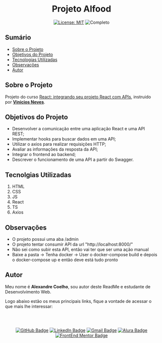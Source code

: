 <h1 align="center"> Projeto Alfood </h1>

<div align="center">

  <a href="https://github.com/coelhoalexandre/projeto-alura-alfood/blob/master/LICENSE" target="_blank"><img src="https://img.shields.io/badge/License-MIT-yellow.svg" alt="License: MIT"></a> <img src="https://img.shields.io/badge/Completo-lightgreen.svg" alt="Completo">

</div>

## Sumário

- [Sobre o Projeto](#sobre-o-projeto)
- [Objetivos do Projeto](#objetivos-do-projeto)
- [Tecnologias Utilizadas](#tecnolgias-utilizadas)
- [Observações](#observacoes)
- [Autor](#autor)

## Sobre o Projeto

Projeto do curso [React: integrando seu projeto React com APIs](https://cursos.alura.com.br/course/react-integrando-projeto-react-apis), instruido por [**Vinicios Neves**](https://github.com/viniciosneves).

## Objetivos do Projeto

- Desenvolver a comunicação entre uma aplicação React e uma API REST;
- Implementar hooks para buscar dados em uma API;
- Utilizar o axios para realizar requisições HTTP;
- Avaliar as informações da resposta da API;
- Integrar o frontend ao backend;
- Descrever o funcionamento de uma API a partir do Swagger.

## Tecnolgias Utilizadas

1. HTML
2. CSS
3. JS
4. React
5. TS
6. Axios

## Observações

- O projeto possui uma aba /admin
- O projeto tentar consumir API da url "http://localhost:8000/"
- Não sei como subir esta API, então vai ter que ser uma ação manual
- Baixe a pasta -> Tenha docker -> User o docker-compose build e depois o docker-compose up e então deve está tudo pronto

## Autor
Meu nome é **Alexandre Coelho**, sou autor deste ReadMe e estudante de Desenvolvimento Web. 

Logo abaixo estão os meus principais links, fique a vontade de acessar o que mais lhe interessar:

<br>

<br>

<div align="center">

<a href = "https://github.com/coelhoalexandre"><img src="https://img.shields.io/badge/GitHub-%23333?style=for-the-badge&logo=github&logoColor=white" alt="GitHub Badge"></a>
<a href="https://www.linkedin.com/in/-coelhoalexandre/" target="_blank"><img src="https://img.shields.io/badge/-LinkedIn-%230077B5?style=for-the-badge&logo=linkedin&logoColor=white" alt="LinkedIn Badge"></a>
<a href = "mailto:alexandrecoelhocontato@gmail.com" target="_blank"><img src="https://img.shields.io/badge/-Gmail-critical?style=for-the-badge&logo=gmail&logoColor=white" target="_blank" alt="Gmail Badge"></a>
<a href = "https://cursos.alura.com.br/user/coelhoalexandre" target="_blank"><img src="https://img.shields.io/badge/Alura-0747a6?style=for-the-badge&logo=alura&logoColor=white" target="_blank" alt="Alura Badge"></a>
<a href = "https://www.frontendmentor.io/profile/coelhoalexandre" target="_blank"><img src="https://img.shields.io/badge/Frontend_Mentor-white?style=for-the-badge&logo=frontendmentor&logoColor=blue" alt="FrontEnd Mentor Badge">
